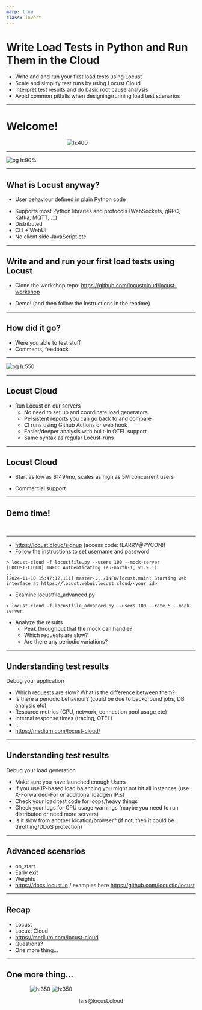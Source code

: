 ```yaml
---
marp: true
class: invert
---
```

<!--
animate: false
header: ''
-->
# Write Load Tests in Python and Run Them in the Cloud

- Write and and run your first load tests using Locust
- Scale and simplify test runs by using Locust Cloud
- Interpret test results and do basic root cause analysis
- Avoid common pitfalls when designing/running load test scenarios

---

# Welcome!

&nbsp;&nbsp;&nbsp;&nbsp;&nbsp;&nbsp;&nbsp;&nbsp;&nbsp;&nbsp;&nbsp;&nbsp;&nbsp;&nbsp;&nbsp;&nbsp;&nbsp;&nbsp;&nbsp;&nbsp;&nbsp;&nbsp;&nbsp;&nbsp;&nbsp;&nbsp;&nbsp;&nbsp;&nbsp;&nbsp;&nbsp;&nbsp;&nbsp;&nbsp;&nbsp;&nbsp;&nbsp;&nbsp;&nbsp;&nbsp;&nbsp;![h:400](locust_plush_stock.png)
<!-- 
I hope you're all having a good conference!

Me: Maintainer of Locust & founder of Locust Technologies.
My colleagues will be in the room 
-->

---
<!--
header: ''
-->
<!-- 
How many have run a load tests before
How many have used locust?
FOSS, MIT License
Downloaded 50M times, 25k stars on GitHub
-->
![bg h:90%](locust_github_page.png)

---
<!--
header: '![](logo_header.png)'
-->
## What is Locust anyway?
<!--
complex flows like loops or conditional behaviour. 

generate test data on the fly or do any processing that would normally happen on your clients

Tests can be version controlled & diffed. Easier to collaborate

Reusing code between test cases is as simple as importing a module.
-->

- User behaviour defined in plain Python code
* Supports most Python libraries and protocols (WebSockets, gRPC, Kafka, MQTT, ...)
* Distributed
* CLI + WebUI
* No client side JavaScript etc

---

## Write and and run your first load tests using Locust

- Clone the workshop repo: https://github.com/locustcloud/locust-workshop
* Demo! (and then follow the instructions in the readme)
&nbsp;
&nbsp;
&nbsp;

---

## How did it go?

- Were you able to test stuff
- Comments, feedback
&nbsp;
&nbsp;
&nbsp;
---
<!--
Maybe everyone doesnt love spending all day settin up load testing infrastructure or reporting solutions?
-->

![bg h:550](image.png)

---

## Locust Cloud

- Run Locust on our servers
  * No need to set up and coordinate load generators
  * Persistent reports you can go back to and compare
  * CI runs using Github Actions or web hook
  * Easier/deeper analysis with built-in OTEL support
  * Same syntax as regular Locust-runs

---

## Locust Cloud

- Start as low as $149/mo, scales as high as 5M concurrent users
* Commercial support
&nbsp;
&nbsp;
&nbsp;
&nbsp;
&nbsp;

---
<!--
Show console
Show time limit
Show graphs, stats, testruns
-->
## Demo time!

&nbsp;
&nbsp;
&nbsp;
&nbsp;
&nbsp;

---

- https://locust.cloud/signup (access code: !LARRY@PYCON!)
- Follow the instructions to set username and password

```
> locust-cloud -f locustfile.py --users 100 --mock-server
[LOCUST-CLOUD] INFO: Authenticating (eu-north-1, v1.9.1)
...
[2024-11-10 15:47:12,111] master-.../INFO/locust.main: Starting web interface at https://locust.webui.locust.cloud/<your id>
```

- Examine locustfile_advanced.py

```
> locust-cloud -f locustfile_advanced.py --users 100 --rate 5 --mock-server                                                 
```

- Analyze the results
  - Peak throughput that the mock can handle?
  - Which requests are slow?
  - Are there any periodic variations?

---

## Understanding test results

Debug your application

* Which requests are slow? What is the difference between them?
* Is there a periodic behaviour? (could be due to background jobs, DB analysis etc)
* Resource metrics (CPU, network, connection pool usage etc)
* Internal response times (tracing, OTEL)
* ...
* https://medium.com/locust-cloud/

---

## Understanding test results

Debug your load generation

* Make sure you have launched enough Users
* If you use IP-based load balancing you might not hit all instances (use X-Forwarded-For or additional loadgen IP:s)
* Check your load test code for loops/heavy things
* Check your logs for CPU usage warnings (maybe you need to run distributed or need more servers)
* Is it slow from another location/browser? (if not, then it could be throttling/DDoS protection)

---

## Advanced scenarios

* on_start
* Early exit
* Weights
* https://docs.locust.io / examples here https://github.com/locustio/locust

---
<!--
* User behaviour defined in plain Python code
* Supports most Python libraries and protocols (WebSockets, gRPC, Kafka, MQTT, ...)

* Distributed load generation out of the box
* Persistent reports
* Deeper analysis (built-in OTEL)
* Automation (using GitHub Actions or plain POST)
* Support
* You can get started cheap and grow as you need it. Free tier is coming
-->
## Recap

* Locust
* Locust Cloud
* https://medium.com/locust-cloud
* Questions?
* One more thing...

---
<!-- excellent rubber duck
free 1m trial
 -->
## One more thing...

&nbsp;&nbsp;&nbsp;&nbsp;&nbsp;&nbsp;&nbsp;&nbsp;&nbsp;&nbsp;&nbsp;&nbsp;&nbsp;&nbsp;&nbsp;&nbsp;![h:350](locust_plush_stock.png) ![h:350](locust_plush_on_screen.png)

<p style="text-align: center;">lars@locust.cloud</p>
